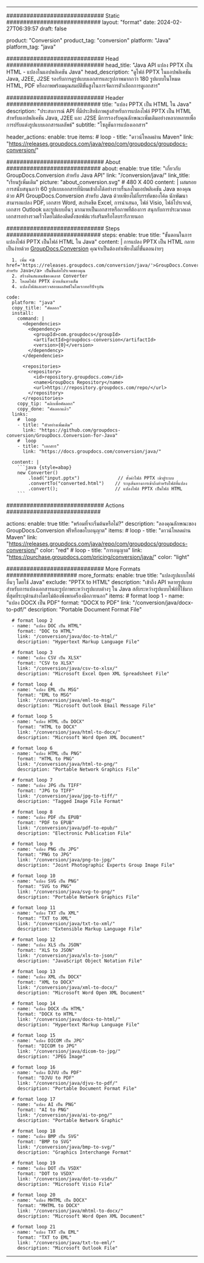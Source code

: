  
---
############################# Static ############################
layout: "format"
date: 2024-02-27T06:39:57
draft: false

product: "Conversion"
product_tag: "conversion"
platform: "Java"
platform_tag: "java"

############################# Head #############################
head_title: "Java API แปลง PPTX เป็น HTML - แปลงในแอปพลิเคชัน Java"
head_description: "ดูไฟล์ PPTX ในแอปพลิเคชัน Java, J2EE, J2SE รองรับการดูรูปแบบเอกสารและรูปภาพมากกว่า 180 รูปแบบในโหมด HTML, PDF หรือภาพพร้อมคุณสมบัติขั้นสูงในการจัดการตัวเลือกการดูเอกสาร"

############################# Header ############################
title: "แปลง PPTX เป็น HTML ใน Java" 
description: "ประสบการณ์ API ที่มีประสิทธิภาพสูงสำหรับการแปลงไฟล์ PPTX เป็น HTML สำหรับแอปพลิเคชัน Java, J2EE และ J2SE มีการรองรับคุณลักษณะเพิ่มเติมอย่างหลากหลายเพื่อการปรับแต่งรูปแบบเอกสารผลลัพธ์" 
subtitle: "โซลูชันการแปลงเอกสาร" 

header_actions:
  enable: true
  items:
    #  loop
    - title: "ดาวน์โหลดผ่าน Maven"
      link: "https://releases.groupdocs.com/java/repo/com/groupdocs/groupdocs-conversion/"


############################# About ############################
about:
    enable: true
    title: "เกี่ยวกับ GroupDocs.Conversion สำหรับ Java API"
    link: "/conversion/java/"
    link_title: "เรียนรู้เพิ่มเติม"
    picture: "about_conversion.svg" # 480 X 400
    content: |
      ผสมรอยการสนับสนุนกว่า 60 รูปแบบเอกสารที่นิยมเข้าถึงได้อย่างราบรื่นลงในแอปพลิเคชัน Java ของคุณด้วย API GroupDocs.Conversion สำหรับ Java ด้วยเพียงไม่กี่บรรทัดของโค้ด นักพัฒนาสามารถแปลง PDF, เอกสาร Word, สเปรดชีต Excel, การนำเสนอ, ไฟล์ Visio, ไฟล์โปรเจกต์, เอกสาร Outlook และรูปแบบอื่นๆ มากมายเป็นเอกสารหรือภาพที่ต้องการ สนุกกับการประมวลผลเอกสารอย่างรวดเร็วโดยไม่ต้องติดตั้งซอฟต์แวร์เสริมหรือไลบรารีภายนอก


############################# Steps ############################
steps:
    enable: true
    title: "ขั้นตอนในการแปลงไฟล์ PPTX เป็นไฟล์ HTML ใน Java" 
    content: |
      การแปลง PPTX เป็น HTML กลายเป็นง่ายด้วย <a href='https://products.groupdocs.com/conversion/java/'>GroupDocs.Conversion</a> คุณจำเป็นต้องทำเพียงไม่กี่ขั้นตอนง่ายๆ
      
      1. เพิ่ม <a href='https://releases.groupdocs.com/conversion/java/'>GroupDocs.Conversion สำหรับ Java</a> เป็นขึ้นต่อโปรเจคของคุณ 
      2. สร้างอินสแตนซ์ของคลาส Converter  
      3. โหลดไฟล์ PPTX ด้วยเส้นทางเต็ม 
      4. แปลงไฟล์และตรวจสอบผลลัพธ์ในไดเรกทอรีปัจจุบัน 
   
    code:
      platform: "java"
      copy_title: "คัดลอก"
      install:
        command: |
          <dependencies>
            <dependency>
              <groupId>com.groupdocs</groupId>
              <artifactId>groupdocs-conversion</artifactId>
              <version>{0}</version>
            </dependency>
          </dependencies>

          <repositories>
            <repository>
              <id>repository.groupdocs.com</id>
              <name>GroupDocs Repository</name>
              <url>https://repository.groupdocs.com/repo/</url>
            </repository>
          </repositories>
        copy_tip: "คลิกเพื่อคัดลอก"
        copy_done: "คัดลอกแล้ว"
      links:
        #  loop
        - title: "ตัวอย่างเพิ่มเติม"
          link: "https://github.com/groupdocs-conversion/GroupDocs.Conversion-for-Java"
        #  loop
        - title: "เอกสาร"
          link: "https://docs.groupdocs.com/conversion/java/"
          
      content: |
        ```java {style=abap}
        new Converter()
            .load("input.pptx")              // ตั้งค่าไฟล์ PPTX เข้าสู่ระบบ
            .convertTo("converted.html")    // ระบุเส้นทางการเข้าถึงสำหรับไฟล์ที่แปลง
            .convert();                     // แปลงไฟล์ PPTX เป็นไฟล์ HTML        
        ```            

############################# Actions ############################

actions:
  enable: true
  title: "พร้อมที่จะเริ่มต้นหรือไม่?"
  description: "ลองคุณลักษณะของ GroupDocs.Conversion ฟรีหรือขอใบอนุญาต"
  items:
    #  loop
    - title: "ดาวน์โหลดผ่าน Maven"
      link: "https://releases.groupdocs.com/java/repo/com/groupdocs/groupdocs-conversion/"
      color: "red"
        #  loop
    - title: "การอนุญาต"
      link: "https://purchase.groupdocs.com/pricing/conversion/java/"
      color: "light"


############################# More Formats #####################
more_formats:
    enable: true
    title: "แปลงรูปแบบไฟล์อื่นๆ โดยใช้ Java"
    exclude: "PPTX to HTML"
    description: "เข้าถึง API หลายรูปแบบสำหรับการแปลงเอกสารและรูปภาพระหว่างรูปแบบต่างๆ ใน Java สลับระหว่างรูปแบบไฟล์ที่ใช้มากที่สุดที่ระบุด้านล่างโดยไม่ต้องพึ่งพาเครื่องมือภายนอก"
    items: 
      # format loop 1
      - name: "แปลง DOCX เป็น PDF"
        format: "DOCX to PDF"
        link: "/conversion/java/docx-to-pdf/"
        description: "Portable Document Format File"

      # format loop 2
      - name: "แปลง DOC เป็น HTML"
        format: "DOC to HTML"
        link: "/conversion/java/doc-to-html/"
        description: "Hypertext Markup Language File"

      # format loop 3
      - name: "แปลง CSV เป็น XLSX"
        format: "CSV to XLSX"
        link: "/conversion/java/csv-to-xlsx/"
        description: "Microsoft Excel Open XML Spreadsheet File"

      # format loop 4
      - name: "แปลง EML เป็น MSG"
        format: "EML to MSG"
        link: "/conversion/java/eml-to-msg/"
        description: "Microsoft Outlook Email Message File"

      # format loop 5
      - name: "แปลง HTML เป็น DOCX"
        format: "HTML to DOCX"
        link: "/conversion/java/html-to-docx/"
        description: "Microsoft Word Open XML Document"

      # format loop 6
      - name: "แปลง HTML เป็น PNG"
        format: "HTML to PNG"
        link: "/conversion/java/html-to-png/"
        description: "Portable Network Graphics File"

      # format loop 7
      - name: "แปลง JPG เป็น TIFF"
        format: "JPG to TIFF"
        link: "/conversion/java/jpg-to-tiff/"
        description: "Tagged Image File Format"

      # format loop 8
      - name: "แปลง PDF เป็น EPUB"
        format: "PDF to EPUB"
        link: "/conversion/java/pdf-to-epub/"
        description: "Electronic Publication File"

      # format loop 9
      - name: "แปลง PNG เป็น JPG"
        format: "PNG to JPG"
        link: "/conversion/java/png-to-jpg/"
        description: "Joint Photographic Experts Group Image File"

      # format loop 10
      - name: "แปลง SVG เป็น PNG"
        format: "SVG to PNG"
        link: "/conversion/java/svg-to-png/"
        description: "Portable Network Graphics File"

      # format loop 11
      - name: "แปลง TXT เป็น XML"
        format: "TXT to XML"
        link: "/conversion/java/txt-to-xml/"
        description: "Extensible Markup Language File"

      # format loop 12
      - name: "แปลง XLS เป็น JSON"
        format: "XLS to JSON"
        link: "/conversion/java/xls-to-json/"
        description: "JavaScript Object Notation File"

      # format loop 13
      - name: "แปลง XML เป็น DOCX"
        format: "XML to DOCX"
        link: "/conversion/java/xml-to-docx/"
        description: "Microsoft Word Open XML Document"

      # format loop 14
      - name: "แปลง DOCX เป็น HTML"
        format: "DOCX to HTML"
        link: "/conversion/java/docx-to-html/"
        description: "Hypertext Markup Language File" 

      # format loop 15
      - name: "แปลง DICOM เป็น JPG" 
        format: "DICOM to JPG"
        link: "/conversion/java/dicom-to-jpg/"
        description: "JPEG Image" 

      # format loop 16
      - name: "แปลง DJVU เป็น PDF"
        format: "DJVU to PDF"
        link: "/conversion/java/djvu-to-pdf/"
        description: "Portable Document Format File" 

      # format loop 17
      - name: "แปลง AI เป็น PNG"
        format: "AI to PNG"
        link: "/conversion/java/ai-to-png/"
        description: "Portable Network Graphic" 
      
      # format loop 18
      - name: "แปลง BMP เป็น SVG"
        format: "BMP to SVG"
        link: "/conversion/java/bmp-to-svg/"
        description: "Graphics Interchange Format"

      # format loop 19
      - name: "แปลง DOT เป็น VSDX"
        format: "DOT to VSDX"
        link: "/conversion/java/dot-to-vsdx/"
        description: "Microsoft Visio File"

      # format loop 20
      - name: "แปลง MHTML เป็น DOCX"
        format: "MHTML to DOCX"
        link: "/conversion/java/mhtml-to-docx/"
        description: "Microsoft Word Open XML Document"

      # format loop 21
      - name: "แปลง TXT เป็น EML"
        format: "TXT to EML"
        link: "/conversion/java/txt-to-eml/"
        description: "Microsoft Outlook File"

---

